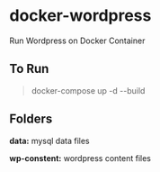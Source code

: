 # docker-wordpress
Run Wordpress on Docker Container

## To Run

> docker-compose  up -d --build

## Folders

**data:** mysql data files

**wp-constent:** wordpress content files
 
